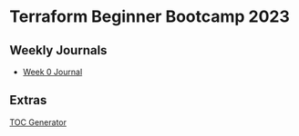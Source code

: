 # Terraform Beginner Bootcamp 2023

## Weekly Journals
- [Week 0 Journal](journal/week0.md)

## Extras
[TOC Generator](https://ecotrust-canada.github.io/markdown-toc/)

